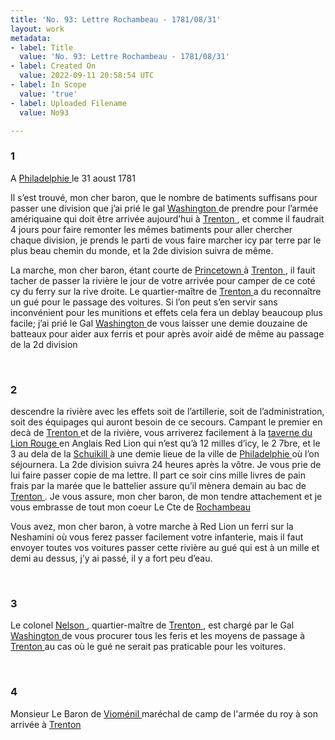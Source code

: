 ```yaml
---
title: 'No. 93: Lettre Rochambeau - 1781/08/31'
layout: work
metadata:
- label: Title
  value: 'No. 93: Lettre Rochambeau - 1781/08/31'
- label: Created On
  value: 2022-09-11 20:58:54 UTC
- label: In Scope
  value: 'true'
- label: Uploaded Filename
  value: No93

---
```

<div class="pages">
<div id="page-32541555">
<h3><a name="page-32541555">1</a></h3>
<div class="page-content">
<p>A <a href="../subjects/32162804" title="Philadelphia, Pennsylvania"> Philadelphie </a> le 31 aoust 1781</p>
<p>Il s’est trouvé, mon cher baron, que le nombre <span class="line-break"> </span>de batiments suffisans pour passer une division <span class="line-break"> </span>que j’ai prié le gal <a href="../subjects/32162841" title="George Washington; 1732-1799"> Washington </a> de prendre pour <span class="line-break"> </span>l’armée amériquaine qui doit être arrivée <span class="line-break"> </span>aujourd’hui à <a href="../subjects/32162954" title=" Trenton, New Jersey"> Trenton </a>, et comme il faudrait <span class="line-break"> </span>4 jours pour faire remonter les mêmes batiments <span class="line-break"> </span>pour aller chercher chaque division, je prends <span class="line-break"> </span>le parti de vous faire marcher icy par terre <span class="line-break"> </span>par le plus beau chemin du monde, et la 2de <span class="line-break"> </span>division suivra de même.</p>
<p>La marche, mon cher baron, étant courte de <span class="line-break"> </span><a href="../subjects/32163312" title="Princeton, New Jersey"> Princetown </a> à <a href="../subjects/32162954" title=" Trenton, New Jersey"> Trenton </a>, il fauit tacher de <span class="line-break"> </span>passer la rivière le jour de votre <span class="line-break"> </span>arrivée pour camper de ce coté cy du ferry <span class="line-break"> </span>sur la rive droite. Le quartier-maître de <a href="../subjects/32162954" title=" Trenton, New Jersey"> Trenton </a><span class="line-break"> </span>a du reconnaître un gué pour le passage <span class="line-break"> </span>des voitures. Si l’on peut s’en servir sans<span class="line-break"> </span>inconvénient pour les munitions et effets cela fera<span class="line-break"> </span>un deblay beaucoup plus facile; j’ai <span class="line-break"> </span>prié le Gal <a href="../subjects/32162841" title="George Washington; 1732-1799"> Washington </a> de vous laisser une <span class="line-break"> </span>demie douzaine de batteaux pour aider <span class="line-break"> </span>aux ferris et pour après avoir aidé de <span class="line-break"> </span>même au passage de la 2d division<span class="line-break"> </span></p>
</div>
</div>
<br />
<div id="page-32541556">
<h3><a name="page-32541556">2</a></h3>
<div class="page-content">
<p>descendre la rivière avec les effets soit de <span class="line-break"> </span>l’artillerie, soit de l’administration, soit des <span class="line-break"> </span>équipages qui auront besoin de ce secours. <span class="line-break"> </span>Campant le premier en decà de <a href="../subjects/32162954" title=" Trenton, New Jersey"> Trenton </a> et de <span class="line-break"> </span>la rivière, vous arriverez facilement à la <span class="line-break"> </span><a href="../subjects/32162977" title="Red Lion Tavern "> taverne du Lion Rouge </a> en Anglais Red Lion <span class="line-break"> </span>qui n’est qu’à 12 milles d’icy, le 2 7bre, et <span class="line-break"> </span>le 3 au dela de la <a href="../subjects/32163314" title="Schuylkill River"> Schuikill </a> à une demie<span class="line-break"> </span>lieue de la ville de <a href="../subjects/32162804" title="Philadelphia, Pennsylvania"> Philadelphie </a> où <span class="line-break"> </span>l’on séjournera. La 2de division suivra<span class="line-break"> </span>24 heures après la vôtre. Je vous prie <span class="line-break"> </span>de lui faire passer  copie de ma lettre. <span class="line-break"> </span>Il part ce soir cins mille livres de pain <span class="line-break"> </span>frais par la marée que le battelier assure<span class="line-break"> </span>qu’il mènera demain au bac de <a href="../subjects/32162954" title=" Trenton, New Jersey"> Trenton </a>. <span class="line-break"> </span>Je vous assure, mon cher baron, de mon <span class="line-break"> </span>tendre attachement et je vous embrasse de tout<span class="line-break"> </span>mon coeur Le Cte de <a href="../subjects/32166229" title="Jean-Baptiste Donatien de Vimeur de Rochambeau; 1725-1807"> Rochambeau </a></p>
<p>Vous avez, mon cher baron, à votre marche à Red Lion<span class="line-break"> </span>un ferri sur la Neshamini où vous ferez passer<span class="line-break"> </span>facilement votre infanterie, mais il faut <span class="line-break"> </span>envoyer toutes vos voitures passer cette rivière<span class="line-break"> </span>au gué qui est à un mille et demi au dessus, <span class="line-break"> </span>j’y ai passé, il y a fort peu d’eau.</p>
</div>
</div>
<br />
<div id="page-32541557">
<h3><a name="page-32541557">3</a></h3>
<div class="page-content">
<p>Le colonel <a href="../subjects/32163315" title="John Nielson; 1745-1833"> Nelson </a>, quartier-maître de <a href="../subjects/32162954" title=" Trenton, New Jersey"> Trenton </a>, est <span class="line-break"> </span>chargé par le Gal <a href="../subjects/32162841" title="George Washington; 1732-1799"> Washington </a> de vous procurer tous<span class="line-break"> </span>les feris et les moyens de passage à <a href="../subjects/32162954" title=" Trenton, New Jersey"> Trenton </a><span class="line-break"> </span>au cas où le gué ne serait pas praticable pour les voitures. </p>
</div>
</div>
<br />
<div id="page-32541558">
<h3><a name="page-32541558">4</a></h3>
<div class="page-content">
<p>Monsieur Le Baron de <a href="../subjects/32163026" title="Antoine Charles du Houx, baron de Vioménil; 1734-1827"> Vioménil </a><span class="line-break"> </span>maréchal de camp de l'armée du roy<span class="line-break"> </span>à son arrivée à <a href="../subjects/32162954" title=" Trenton, New Jersey"> Trenton </a></p>
</div>
</div>
<br />
</div>

